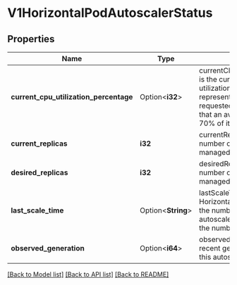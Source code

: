 # V1HorizontalPodAutoscalerStatus

## Properties

Name | Type | Description | Notes
------------ | ------------- | ------------- | -------------
**current_cpu_utilization_percentage** | Option<**i32**> | currentCPUUtilizationPercentage is the current average CPU utilization over all pods, represented as a percentage of requested CPU, e.g. 70 means that an average pod is using now 70% of its requested CPU. | [optional]
**current_replicas** | **i32** | currentReplicas is the current number of replicas of pods managed by this autoscaler. | 
**desired_replicas** | **i32** | desiredReplicas is the  desired number of replicas of pods managed by this autoscaler. | 
**last_scale_time** | Option<**String**> | lastScaleTime is the last time the HorizontalPodAutoscaler scaled the number of pods; used by the autoscaler to control how often the number of pods is changed. | [optional]
**observed_generation** | Option<**i64**> | observedGeneration is the most recent generation observed by this autoscaler. | [optional]

[[Back to Model list]](../README.md#documentation-for-models) [[Back to API list]](../README.md#documentation-for-api-endpoints) [[Back to README]](../README.md)


